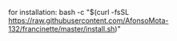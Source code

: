 for installation: bash -c "$(curl -fsSL https://raw.githubusercontent.com/AfonsoMota-132/francinette/master/install.sh)"
